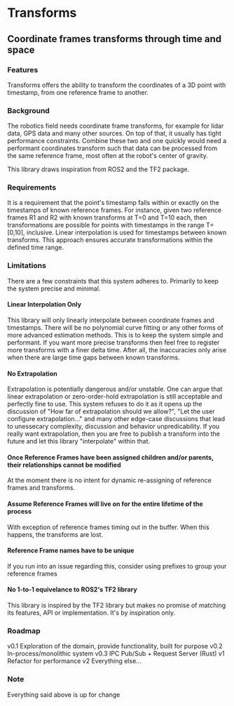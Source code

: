 # Transforms

## Coordinate frames transforms through time and space

### Features
Transforms offers the ability to transform the coordinates of a 3D point with timestamp, from one reference frame to another.

### Background
The robotics field needs coordinate frame transforms, for example for lidar data, GPS data and many other sources. On top of that, it usually has tight performance constraints. Combine these two and one quickly would need a performant coordinates transform such that data can be processed from the same reference frame, most often at the robot's center of gravity. 

This library draws inspiration from ROS2 and the TF2 package. 

### Requirements
It is a requirement that the point's timestamp falls within or exactly on the timestamps of known reference frames. For instance, given two reference frames R1 and R2 with known transforms at T=0 and T=10 each, then transformations are possible for points with timestamps in the range T=[0,10], inclusive. Linear interpolation is used for timestamps between known transforms. This approach ensures accurate transformations within the defined time range.

### Limitations
There are a few constraints that this system adheres to. Primarily to keep the system precise and minimal.

#### Linear Interpolation Only
This library will only linearly interpolate between coordinate frames and timestamps. There will be no polynomial curve fitting or any other forms of more advanced estimation methods. This is to keep the system simple and performant. If you want more precise transforms then feel free to register more transforms with a finer delta time. After all, the inaccuracies only arise when there are large time gaps between known transforms.

#### No Extrapolation
Extrapolation is potentially dangerous and/or unstable. One can argue that linear extrapolation or zero-order-hold extrapolation is still acceptable and perfectly fine to use. This system refuses to do it as it opens up the discussion of "How far of extrapolation should we allow?", "Let the user configure extrapolation..." and many other edge-case discussions that lead to unessecary complexity, discussion and behavior unpredicability. If you really want extrapolation, then you are free to publish a transform into the future and let this library "interpolate" within that.

#### Once Reference Frames have been assigned children and/or parents, their relationships cannot be modified
At the moment there is no intent for dynamic re-assigning of reference frames and transforms.

#### Assume Reference Frames will live on for the entire lifetime of the process
With exception of reference frames timing out in the buffer. When this happens, the transforms are lost.

#### Reference Frame names have to be unique
If you run into an issue regarding this, consider using prefixes to group your reference frames

#### No 1-to-1 equivelance to ROS2's TF2 library
This library is inspired by the TF2 library but makes no promise of matching its features, API or implementation. It's by inspiration only.

### Roadmap

v0.1 Exploration of the domain, provide functionality, built for purpose
v0.2 In-process/monolithic system
v0.3 IPC Pub/Sub + Request Server (Rust) 
v1 Refactor for performance
v2 Everything else...


### Note
Everything said above is up for change
